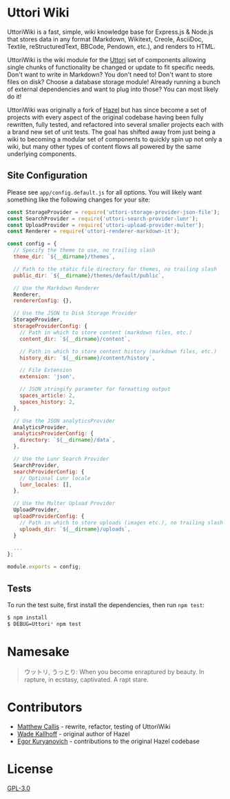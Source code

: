 # Uttori Wiki

UttoriWiki is a fast, simple, wiki knowledge base for Express.js & Node.js that stores data in any format (Markdown, Wikitext, Creole, AsciiDoc, Textile, reStructuredText, BBCode, Pendown, etc.), and renders to HTML.

UttoriWiki is the wiki module for the [Uttori](https://github.com/uttori) set of components allowing single chunks of functionality be changed or update to fit specific needs. Don't want to write in Markdown? You don't need to! Don't want to store files on disk? Choose a database storage module! Already running a bunch of external dependencies and want to plug into those? You can most likely do it!

UttoriWiki was originally a fork of [Hazel](https://github.com/wkallhof/hazel) but has since become a set of projects with every aspect of the original codebase having been fully rewritten, fully tested, and refactored into several smaller projects each with a brand new set of unit tests. The goal has shifted away from just being a wiki to becoming a modular set of components to quickly spin up not only a wiki, but many other types of content flows all powered by the same underlying components.

## Site Configuration

Please see `app/config.default.js` for all options. You will likely want something like the following changes for your site:

```javascript
const StorageProvider = require('uttori-storage-provider-json-file');
const SearchProvider = require('uttori-search-provider-lunr');
const UploadProvider = require('uttori-upload-provider-multer');
const Renderer = require('uttori-renderer-markdown-it');

const config = {
  // Specify the theme to use, no trailing slash
  theme_dir: `${__dirname}/themes`,

  // Path to the static file directory for themes, no trailing slash
  public_dir: `${__dirname}/themes/default/public`,

  // Use the Markdown Renderer
  Renderer,
  rendererConfig: {},

  // Use the JSON to Disk Storage Provider
  StorageProvider,
  storageProviderConfig: {
    // Path in which to store content (markdown files, etc.)
    content_dir: `${__dirname}/content`,

    // Path in which to store content history (markdown files, etc.)
    history_dir: `${__dirname}/content/history`,

    // File Extension
    extension: 'json',

    // JSON stringify parameter for formatting output
    spaces_article: 2,
    spaces_history: 2,
  },

  // Use the JSON analyticsProvider
  AnalyticsProvider,
  analyticsProviderConfig: {
    directory: `${__dirname}/data`,
  },

  // Use the Lunr Search Provider
  SearchProvider,
  searchProviderConfig: {
    // Optional Lunr locale
    lunr_locales: [],
  },

  // Use the Multer Upload Provider
  UploadProvider,
  uploadProviderConfig: {
    // Path in which to store uploads (images etc.), no trailing slash
    uploads_dir: `${__dirname}/uploads`,
  }

  ...
};

module.exports = config;
```

## Tests

To run the test suite, first install the dependencies, then run `npm test`:

```bash
$ npm install
$ DEBUG=Uttori* npm test
```

# Namesake

> ウットリ, うっとり: When you become enraptured by beauty. In rapture, in ecstasy, captivated. A rapt stare.

# Contributors

 - [Matthew Callis](https://github.com/MatthewCallis) - rewrite, refactor, testing of UttoriWiki
 - [Wade Kallhoff](https://github.com/wkallhof) - original author of Hazel
 - [Egor Kuryanovich](https://github.com/Sontan) - contributions to the original Hazel codebase

# License
  [GPL-3.0](LICENSE)
